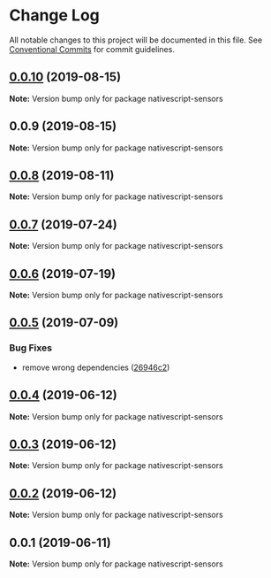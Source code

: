 # Change Log

All notable changes to this project will be documented in this file.
See [Conventional Commits](https://conventionalcommits.org) for commit guidelines.

## [0.0.10](https://github.com/Akylas/nativescript-sensors/compare/v0.0.9...v0.0.10) (2019-08-15)

**Note:** Version bump only for package nativescript-sensors





## 0.0.9 (2019-08-15)

**Note:** Version bump only for package nativescript-sensors





## [0.0.8](https://github.com/Akylas/nativescript-sensors/compare/v0.0.7...v0.0.8) (2019-08-11)

**Note:** Version bump only for package nativescript-sensors





## [0.0.7](https://github.com/Akylas/nativescript-sensors/compare/v0.0.6...v0.0.7) (2019-07-24)

**Note:** Version bump only for package nativescript-sensors





## [0.0.6](https://github.com/Akylas/nativescript-sensors/compare/v0.0.5...v0.0.6) (2019-07-19)

**Note:** Version bump only for package nativescript-sensors





## [0.0.5](https://github.com/Akylas/nativescript-sensors/compare/v0.0.4...v0.0.5) (2019-07-09)


### Bug Fixes

* remove wrong dependencies ([26946c2](https://github.com/Akylas/nativescript-sensors/commit/26946c2))





## [0.0.4](https://github.com/Akylas/nativescript-sensors/compare/v0.0.3...v0.0.4) (2019-06-12)

**Note:** Version bump only for package nativescript-sensors





## [0.0.3](https://github.com/Akylas/nativescript-sensors/compare/v0.0.2...v0.0.3) (2019-06-12)

**Note:** Version bump only for package nativescript-sensors





## [0.0.2](https://github.com/Akylas/nativescript-sensors/compare/v0.0.1...v0.0.2) (2019-06-12)

**Note:** Version bump only for package nativescript-sensors





## 0.0.1 (2019-06-11)

**Note:** Version bump only for package nativescript-sensors
